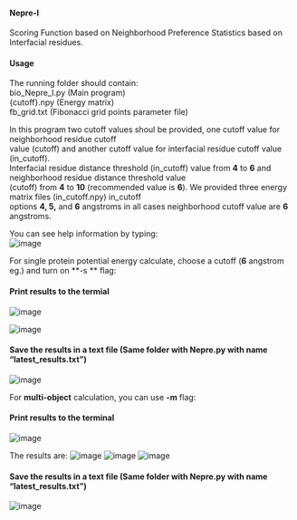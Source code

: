 #### Nepre-I ####
Scoring Function based on Neighborhood Preference Statistics based on Interfacial residues. 

#### Usage ####  
The running folder should contain:\
bio_Nepre_I.py (Main program) \
{cutoff}.npy (Energy matrix) \
fb_grid.txt (Fibonacci grid points parameter file)

In this program two cutoff values shoul be provided, one cutoff value for neighborhood residue cutoff \
value (cutoff) and another cutoff value for interfacial residue cutoff value (in_cutoff). \
Interfacial residue distance threshold (in_cutoff) value from **4** to **6** and neighborhood residue distance threshold value \
(cutoff) from **4** to **10** (recommended value is **6**). We provided three energy matrix files (in_cutoff.npy) in_cutoff \
options **4, 5,** and **6** angstroms in all cases neighborhood cutoff value are **6** angstroms.

You can see help information by typing:\
![image](https://user-images.githubusercontent.com/92762541/140533023-353f9937-4dff-4b10-9bc9-a5fbd0f09f7c.png)

For single protein potential energy calculate, choose a cutoff (**6** angstrom eg.) and turn on **-s ** flag:

#### Print results to the termial ####
![image](https://user-images.githubusercontent.com/92762541/140532432-63d8b0d2-3995-41b9-a0f1-6a24700faef1.png)

![image](https://user-images.githubusercontent.com/92762541/140530281-0ad2dfcb-82ce-441c-9edc-83007ec18315.png)

#### Save the results in a text file (Same folder with Nepre.py with name “latest_results.txt”) ####
![image](https://user-images.githubusercontent.com/92762541/140532018-b2911493-5e99-4296-9f3f-7fcef26fe224.png)

For **multi-object** calculation, you can use **-m** flag:
#### Print results to the terminal ####
![image](https://user-images.githubusercontent.com/92762541/140534786-998de96a-1103-46ee-aef7-c4d8b08d1d08.png)

The results are:
![image](https://user-images.githubusercontent.com/92762541/140535772-8ead68bb-0147-4e91-bf50-d95a4417192c.png)
![image](https://user-images.githubusercontent.com/92762541/140535902-34b1fbc4-e94c-4bb7-b39e-6d42037c319f.png)
![image](https://user-images.githubusercontent.com/92762541/140536056-3940c592-08b3-423e-af29-82f4a4f3c036.png)

#### Save the results in a text file (Same folder with Nepre.py with name “latest_results.txt”) ####
![image](https://user-images.githubusercontent.com/92762541/140536484-891f8d3b-2950-42a6-87c2-8c8c4b72d37a.png)



